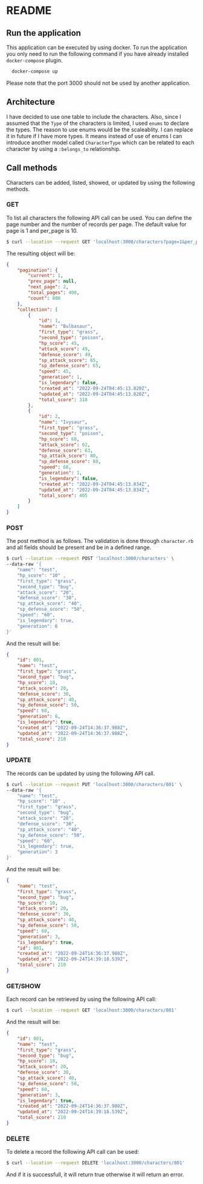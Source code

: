 # README

## Run the application

This application can be executed by using docker. To run the application you only need to run the following command if you have already installed `docker-compose` plugin.

```bash
  docker-compose up
```

Please note that the port 3000 should not be used by another application.

## Architecture
I have decided to use one table to include the characters. Also, since I assumed that the `Type` of the characters is limited, I used `enums` to declare the types. The reason to use enums would be the scaleablity. I can replace it in future if I have more types. It means instead of use of enums I can introduce another model called `CharacterType` which can be related to each character by using a `:belongs_to` relationship.

## Call methods
Characters can be added, listed, showed, or updated by using the following methods.

### GET
To list all characters the following API call can be used. You can define the page number and the number of records per page. The default value for page is 1 and per_page is 10.
```bash
$ curl --location --request GET 'localhost:3000/characters?page=1&per_page=2'
```
The resulting object will be:

```JSON
{
    "pagination": {
        "current": 1,
        "prev_page": null,
        "next_page": 2,
        "total_pages": 400,
        "count": 800
    },
    "collection": [
        {
            "id": 1,
            "name": "Bulbasaur",
            "first_type": "grass",
            "second_type": "poison",
            "hp_score": 45,
            "attack_score": 49,
            "defense_score": 49,
            "sp_attack_score": 65,
            "sp_defense_score": 65,
            "speed": 45,
            "generation": 1,
            "is_legendary": false,
            "created_at": "2022-09-24T04:45:13.820Z",
            "updated_at": "2022-09-24T04:45:13.820Z",
            "total_score": 318
        },
        {
            "id": 2,
            "name": "Ivysaur",
            "first_type": "grass",
            "second_type": "poison",
            "hp_score": 60,
            "attack_score": 62,
            "defense_score": 63,
            "sp_attack_score": 80,
            "sp_defense_score": 80,
            "speed": 60,
            "generation": 1,
            "is_legendary": false,
            "created_at": "2022-09-24T04:45:13.834Z",
            "updated_at": "2022-09-24T04:45:13.834Z",
            "total_score": 405
        }
    ]
}
```

### POST
The post method is as follows. The validation is done through `character.rb` and all fields should be present and be in a defined range.

```bash
$ curl --location --request POST 'localhost:3000/characters' \
--data-raw '{
    "name": "test",
    "hp_score": "10" ,
    "first_type": "grass",
    "second_type": "bug",
    "attack_score": "20",
    "defense_score": "30",
    "sp_attack_score": "40",
    "sp_defense_score": "50",
    "speed": "60",
    "is_legendary": true,
    "generation": 6
}'
```

And the result will be:

```JSON
{
    "id": 801,
    "name": "test",
    "first_type": "grass",
    "second_type": "bug",
    "hp_score": 10,
    "attack_score": 20,
    "defense_score": 30,
    "sp_attack_score": 40,
    "sp_defense_score": 50,
    "speed": 60,
    "generation": 6,
    "is_legendary": true,
    "created_at": "2022-09-24T14:36:37.988Z",
    "updated_at": "2022-09-24T14:36:37.988Z",
    "total_score": 210
}
```

### UPDATE

The records can be updated by using the following API call. 

```bash
$ curl --location --request PUT 'localhost:3000/characters/801' \
--data-raw '{
    "name": "test",
    "hp_score": "10" ,
    "first_type": "grass",
    "second_type": "bug",
    "attack_score": "20",
    "defense_score": "30",
    "sp_attack_score": "40",
    "sp_defense_score": "50",
    "speed": "60",
    "is_legendary": true,
    "generation": 3
}'
```

And the result will be:

```json
{
    "name": "test",
    "first_type": "grass",
    "second_type": "bug",
    "hp_score": 10,
    "attack_score": 20,
    "defense_score": 30,
    "sp_attack_score": 40,
    "sp_defense_score": 50,
    "speed": 60,
    "generation": 3,
    "is_legendary": true,
    "id": 801,
    "created_at": "2022-09-24T14:36:37.988Z",
    "updated_at": "2022-09-24T14:39:18.539Z",
    "total_score": 210
}
```

### GET/SHOW

Each record can be retrieved by using the following API call:

```bash
$ curl --location --request GET 'localhost:3000/characters/801'
```

And the result will be:

```json
{
    "id": 801,
    "name": "test",
    "first_type": "grass",
    "second_type": "bug",
    "hp_score": 10,
    "attack_score": 20,
    "defense_score": 30,
    "sp_attack_score": 40,
    "sp_defense_score": 50,
    "speed": 60,
    "generation": 3,
    "is_legendary": true,
    "created_at": "2022-09-24T14:36:37.988Z",
    "updated_at": "2022-09-24T14:39:18.539Z",
    "total_score": 210
}
```

### DELETE

To delete a record the following API call can be used:

```bash
$ curl --location --request DELETE 'localhost:3000/characters/801' 
```

And if it is successfull, it will return true otherwise it will return an error.





